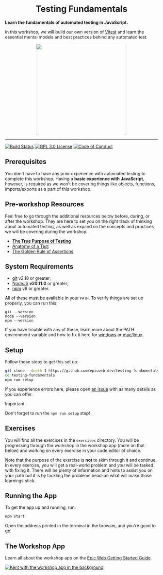 <div>
  <h1 align="center">Testing Fundamentals</h1>
  <strong>
    Learn the fundamentals of automated testing in JavaScript.
  </strong>
  <p>
    In this workshop, we will build our own version of <a href="https://vitest.dev/">Vitest</a> and learn the essential mental models and best practices behind any automated test.
  </p>
</div>

<div align="center">
  <a
    alt="Epic Web logo with the words Deployed Version"
    href="https://epicweb-dev-testing-fundamentals.fly.dev/"
  >
    <img
      width="300px"
      src="https://github-production-user-asset-6210df.s3.amazonaws.com/1500684/254000390-447a3559-e7b9-4918-947a-1b326d239771.png"
    />
  </a>
</div>

<hr />

<!-- prettier-ignore-start -->
[![Build Status][build-badge]][build]
[![GPL 3.0 License][license-badge]][license]
[![Code of Conduct][coc-badge]][coc]
<!-- prettier-ignore-end -->

## Prerequisites

You don't have to have any prior experience with automated testing to complete
this workshop. Having a **basic experience with JavaScript**, however, is
required as we won't be covering things like objects, functions, imports/exports
as a part of this workshop.

## Pre-workshop Resources

Feel free to go through the additional resources below before, during, or after
the workshop. They are here to set you on the right track of thinking about
automated testing, as well as expand on the concepts and practices we will be
covering during the workshop.

- [**The True Purpose of Testing**](https://www.epicweb.dev/the-true-purpose-of-testing)
- [Anatomy of a Test](https://www.epicweb.dev/anatomy-of-a-test)
- [The Golden Rule of Assertions](https://www.epicweb.dev/the-golden-rule-of-assertions)

## System Requirements

- [git][git] v2.18 or greater;
- [NodeJS][node] **v20.11.0** or greater;
- [npm](https://www.npmjs.com/) v8 or greater.

All of these must be available in your `PATH`. To verify things are set up
properly, you can run this:

```shell
git --version
node --version
npm --version
```

If you have trouble with any of these, learn more about the PATH environment
variable and how to fix it here for [windows][win-path] or
[mac/linux][mac-path].

## Setup

Follow these steps to get this set up:

```sh nonumber
git clone --depth 1 https://github.com/epicweb-dev/testing-fundamentals.git
cd testing-fundamentals
npm run setup
```

If you experience errors here, please open [an issue][issue] with as many
details as you can offer.

<!-- prettier-ignore -->
> [!IMPORTANT]
> Don't forget to run the `npm run setup` step!

## Exercises

You will find all the exercises in the `exercises` directory. You will be
progressing through the workshop in the workshop app (more on that below) and
working on every exercise in your code editor of choice.

Note that the purpose of the exercise is **not** to skim through it and
continue. In every exercise, you will get a real-world problem and _you_ will be
tasked with fixing it. There will be plenty of information and hints to assist
you on your path but it is by tackling the problems head-on what will make those
learnings stick.

## Running the App

To get the app up and running, run:

```sh
npm start
```

Open the address printed in the terminal in the browser, and you're good to go!

## The Workshop App

Learn all about the workshop app on the
[Epic Web Getting Started Guide](https://www.epicweb.dev/get-started).

[![Kent with the workshop app in the background](https://github-production-user-asset-6210df.s3.amazonaws.com/1500684/280407082-0e012138-e01d-45d5-abf2-86ffe5d03c69.png)](https://www.epicweb.dev/get-started)

<!-- prettier-ignore-start -->
[node]: https://nodejs.org
[git]: https://git-scm.com/
[build-badge]: https://img.shields.io/github/actions/workflow/status/epicweb-dev/testing-fundamentals/validate.yml?branch=main&logo=github&style=flat-square
[build]: https://github.com/epicweb-dev/testing-fundamentals/actions?query=workflow%3Avalidate
[license-badge]: https://img.shields.io/badge/license-GPL%203.0%20License-blue.svg?style=flat-square
[license]: https://github.com/epicweb-dev/testing-fundamentals/blob/main/LICENSE
[coc-badge]: https://img.shields.io/badge/code%20of-conduct-ff69b4.svg?style=flat-square
[coc]: https://kentcdodds.com/conduct
[win-path]: https://www.howtogeek.com/118594/how-to-edit-your-system-path-for-easy-command-line-access/
[mac-path]: http://stackoverflow.com/a/24322978/971592
[issue]: https://github.com/epicweb-dev/testing-fundamentals/issues/new
<!-- prettier-ignore-end -->
